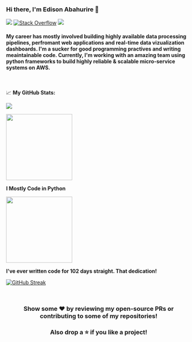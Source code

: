 ### Hi there, I'm Edison Abahurire 👋

[<img src="https://img.shields.io/badge/linkedin-%230077B5.svg?&style=for-the-badge&logo=linkedin&logoColor=white" />](https://www.linkedin.com/in/eabahurire/)
[<img alt="Stack Overflow" src="https://img.shields.io/badge/-Stack%20overflow-FE7A16?style=for-the-badge&logo=stack-overflow&logoColor=white"/>](https://stackoverflow.com/users/7806024/simic0de)
[<img src ="https://img.shields.io/badge/Website-AD-%231877F2.svg?&style=for-the-badge&logo=&logoColor=white%22">](https://www.eabahurire.com/)


#### My career has mostly involved building highly available data processing pipelines, perfromant web applications and real-time data vizualization dashboards. I'm a sucker for good programming practives and writing meaintainable code. Currently, I'm working with an amazing team using python frameworks to build highly reliable & scalable micro-service systems on AWS.

<br>

📈 **My GitHub Stats:** 

![](https://komarev.com/ghpvc/?username=simicode&color=blueviolet&style=flat)


<img height="180em" src="https://github-readme-stats.vercel.app/api?username=simicode&show_icons=true&hide_border=true&&count_private=true&include_all_commits=true" />

**I Mostly Code in Python** 

<img height="180em" src="https://github-readme-stats.vercel.app/api/top-langs/?username=simicode&exclude_repo=KNN-Image-Classification&show_icons=true&hide_border=true&layout=compact&langs_count=8"/>

**I've ever written code for 102 days straight. That dedication!** 

[![GitHub Streak](https://github-readme-streak-stats.herokuapp.com?user=simicode&hide_border=true)](https://git.io/streak-stats)


<br>

<div align="center">
  
### Show some ❤️ by reviewing my open-source PRs or contributing to some of my repositories!
### Also drop a ⭐ if you like a project!

</div>
